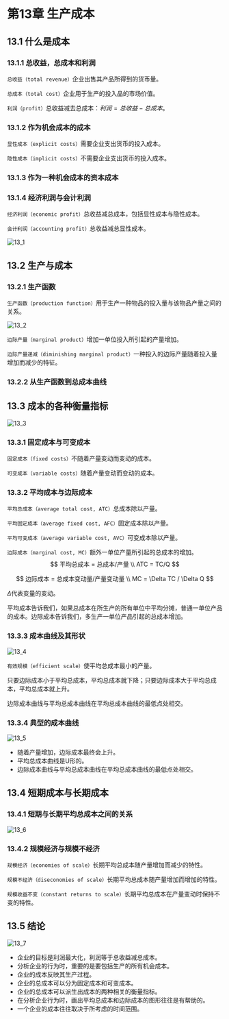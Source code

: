 # 第13章 生产成本



## 13.1 什么是成本

### 13.1.1 总收益，总成本和利润

`总收益（total revenue）`企业出售其产品所得到的货币量。

`总成本（total cost）`企业用于生产的投入品的市场价值。

`利润（profit）`总收益减去总成本：$利润 = 总收益 - 总成本$。

### 13.1.2 作为机会成本的成本

`显性成本（explicit costs）`需要企业支出货币的投入成本。

`隐性成本（implicit costs）`不需要企业支出货币的投入成本。

### 13.1.3 作为一种机会成本的资本成本

### 13.1.4 经济利润与会计利润

`经济利润（economic profit）`总收益减总成本，包括显性成本与隐性成本。

`会计利润（accounting profit）`总收益减总显性成本。

![13_1](res/13_1.png)



## 13.2 生产与成本

### 13.2.1 生产函数

`生产函数（production function）`用于生产一种物品的投入量与该物品产量之间的关系。

![13_2](res/13_2.png)

`边际产量（marginal product）`增加一单位投入所引起的产量增加。

`边际产量递减（diminishing marginal product）`一种投入的边际产量随着投入量增加而减少的特征。

### 13.2.2 从生产函数到总成本曲线



## 13.3 成本的各种衡量指标

![13_3](res/13_3.png)

### 13.3.1 固定成本与可变成本

`固定成本（fixed costs）`不随着产量变动而变动的成本。

`可变成本（variable costs）`随着产量变动而变动的成本。

### 13.3.2 平均成本与边际成本

`平均总成本（average total cost, ATC）`总成本除以产量。

`平均固定成本（average fixed cost, AFC）`固定成本除以产量。

`平均可变成本（average variable cost, AVC）`可变成本除以产量。

`边际成本（marginal cost, MC）`额外一单位产量所引起的总成本的增加。
$$
平均总成本 = 总成本/产量 \\
ATC = TC/Q
$$

$$
边际成本 = 总成本变动量/产量变动量 \\
MC = \Delta TC / \Delta Q
$$

$\Delta$代表变量的变动。

平均成本告诉我们，如果总成本在所生产的所有单位中平均分摊，普通一单位产品的成本。边际成本告诉我们，多生产一单位产品引起的总成本增加。

### 13.3.3 成本曲线及其形状

![13_4](res/13_4.png)

`有效规模（efficient scale）`使平均总成本最小的产量。

只要边际成本小于平均总成本，平均总成本就下降；只要边际成本大于平均总成本，平均总成本就上升。

边际成本曲线与平均总成本曲线在平均总成本曲线的最低点处相交。

### 13.3.4 典型的成本曲线

![13_5](res/13_5.png)

- 随着产量增加，边际成本最终会上升。
- 平均总成本曲线是U形的。
- 边际成本曲线与平均总成本曲线在平均总成本曲线的最低点处相交。



## 13.4 短期成本与长期成本

### 13.4.1 短期与长期平均总成本之间的关系

![13_6](res/13_6.png)

### 13.4.2 规模经济与规模不经济

`规模经济（economies of scale）`长期平均总成本随产量增加而减少的特性。

`规模不经济（diseconomies of scale）`长期平均总成本随产量增加而增加的特性。

`规模收益不变（constant returns to scale）`长期平均总成本在产量变动时保持不变的特性。



## 13.5 结论

![13_7](res/13_7.png)

- 企业的目标是利润最大化，利润等于总收益减总成本。
- 分析企业的行为时，重要的是要包括生产的所有机会成本。
- 企业的成本反映其生产过程。
- 企业的总成本可以分为固定成本和可变成本。
- 企业的总成本可以派生出成本的两种相关的衡量指标。
- 在分析企业行为时，画出平均总成本和边际成本的图形往往是有帮助的。
- 一个企业的成本往往取决于所考虑的时间范围。

